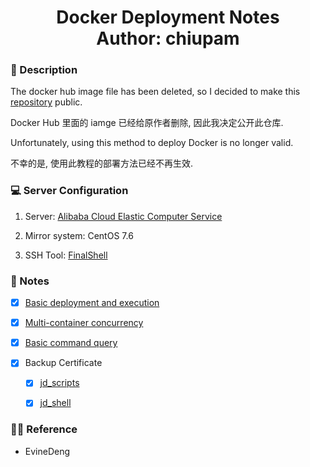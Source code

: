 <h1 align="center">
  Docker Deployment Notes
  <br>
  Author: chiupam
</h1>

### 📜 Description

The docker hub image file has been deleted, so I decided to make this [repository](https://github.com/chiupam/Notes) public.

Docker Hub 里面的 iamge 已经给原作者删除, 因此我决定公开此仓库.

Unfortunately, using this method to deploy Docker is no longer valid.

不幸的是, 使用此教程的部署方法已经不再生效.

### 💻 Server Configuration

1. Server: [Alibaba Cloud Elastic Computer Service](https://www.aliyun.com/product/swas)

2. Mirror system: CentOS 7.6

3. SSH Tool: [FinalShell](http://www.hostbuf.com/t/988.html)

### 📔 Notes

- [x] [Basic deployment and execution](https://github.com/chiupam/Notes/blob/master/JD-v3/DockerOne.md)

- [x] [Multi-container concurrency](https://github.com/chiupam/Notes/blob/master/JD-v3/DockerTwo.md)

- [x] [Basic command query](https://github.com/chiupam/Notes/blob/master/JD-v3/Command.md)

- [x] Backup Certificate

  - [x] [jd_scripts](https://github.com/chiupam/Notes/blob/master/JD-v3/id_rsa/jd_scripts)

  - [x] [jd_shell](https://github.com/chiupam/Notes/blob/master/JD-v3/id_rsa/jd_shell)

### 👨‍💻 Reference

- EvineDeng
